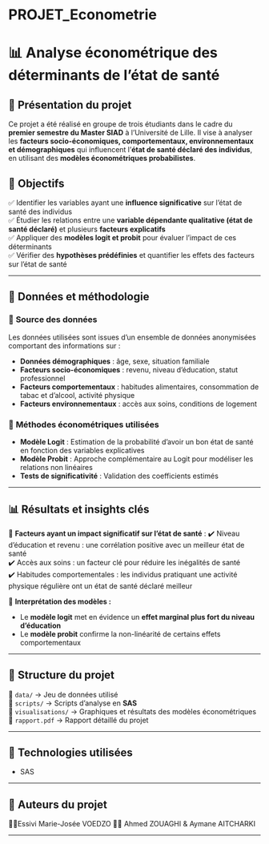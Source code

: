 # PROJET_Econometrie
# 📊 Analyse économétrique des déterminants de l’état de santé

## 📝 Présentation du projet
Ce projet a été réalisé en groupe de trois étudiants dans le cadre du **premier semestre du Master SIAD** à l’Université de Lille. Il vise à analyser les **facteurs socio-économiques, comportementaux, environnementaux et démographiques** qui influencent l’**état de santé déclaré des individus**, en utilisant des **modèles économétriques probabilistes**.

## 🎯 Objectifs
✅ Identifier les variables ayant une **influence significative** sur l’état de santé des individus  
✅ Étudier les relations entre une **variable dépendante qualitative (état de santé déclaré)** et plusieurs **facteurs explicatifs**  
✅ Appliquer des **modèles logit et probit** pour évaluer l’impact de ces déterminants  
✅ Vérifier des **hypothèses prédéfinies** et quantifier les effets des facteurs sur l’état de santé  

---

## 📌 Données et méthodologie
### 🔹 **Source des données**
Les données utilisées sont issues d’un ensemble de données anonymisées comportant des informations sur :
- **Données démographiques** : âge, sexe, situation familiale  
- **Facteurs socio-économiques** : revenu, niveau d’éducation, statut professionnel  
- **Facteurs comportementaux** : habitudes alimentaires, consommation de tabac et d’alcool, activité physique  
- **Facteurs environnementaux** : accès aux soins, conditions de logement  

### 🔹 **Méthodes économétriques utilisées**
- **Modèle Logit** : Estimation de la probabilité d’avoir un bon état de santé en fonction des variables explicatives  
- **Modèle Probit** : Approche complémentaire au Logit pour modéliser les relations non linéaires  
- **Tests de significativité** : Validation des coefficients estimés  

---

## 📊 Résultats et insights clés
📌 **Facteurs ayant un impact significatif sur l’état de santé** :
✔️ Niveau d’éducation et revenu : une corrélation positive avec un meilleur état de santé  
✔️ Accès aux soins : un facteur clé pour réduire les inégalités de santé  
✔️ Habitudes comportementales : les individus pratiquant une activité physique régulière ont un état de santé déclaré meilleur  

📌 **Interprétation des modèles :**
- Le **modèle logit** met en évidence un **effet marginal plus fort du niveau d’éducation**  
- Le **modèle probit** confirme la non-linéarité de certains effets comportementaux  

---

## 📂 Structure du projet
📁 `data/` → Jeu de données utilisé  
📁 `scripts/` → Scripts d’analyse en **SAS**  
📁 `visualisations/` → Graphiques et résultats des modèles économétriques  
📜 `rapport.pdf` → Rapport détaillé du projet  

---

## 🚀 Technologies utilisées
- SAS
---

## 📌 Auteurs du projet
👩‍🎓Essivi Marie-Josée VOEDZO
👩‍🎓 Ahmed ZOUAGHI & Aymane AITCHARKI



---
